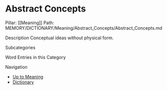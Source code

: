 # Abstract Concepts
Pillar: [[Meaning]]
Path: MEMORY/DICTIONARY/Meaning/Abstract_Concepts/Abstract_Concepts.md

Description
Conceptual ideas without physical form.

Subcategories

Word Entries in this Category

Navigation
- [Up to Meaning](../Meaning.md)
- [Dictionary](../../dictionary.md)
